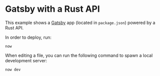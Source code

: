 # Gatsby with a Rust API

This example shows a [Gatsby](https://www.gatsbyjs.org/) app (located in `package.json`) powered by a Rust API.

In order to deploy, run:

```
now
```

When editing a file, you can run the following command to spawn a local development server:

```
now dev
```
